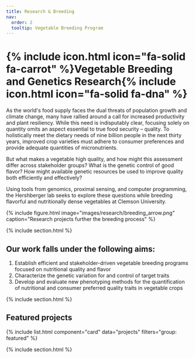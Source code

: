 ```yaml
---
title: Research & Breeding
nav:
  order: 2
  tooltip: Vegetable Breeding Program
---
```


# {% include icon.html icon="fa-solid fa-carrot" %}Vegetable Breeding and Genetics Research{% include icon.html icon="fa-solid fa-dna" %}

As the world's food supply faces the dual threats of population growth and climate change, many have rallied around a call for increased productivity and plant resiliency. While this need is indisputably clear, focusing solely on quantity omits an aspect essential to true food security – quality. To holistically meet the dietary needs of nine billion people in the next thirty years, improved crop varieties must adhere to consumer preferences and provide adequate quantities of micronutrients.

But what makes a vegetable high quality, and how might this assessment differ across stakeholder groups? What is the genetic control of good flavor? How might available genetic resources be used to improve quality both efficiently and effectively?

Using tools from genomics, proximal sensing, and computer programming, the Hershberger lab seeks to explore these questions while breeding flavorful and nutritionally dense vegetables at Clemson University.

{%
  include figure.html
  image="images/research/breeding_arrow.png"
  caption="Research projects further the breeding process"
%}

{% include section.html %}

## Our work falls under the following aims:

1. Establish efficient and stakeholder-driven vegetable breeding programs focused on nutritional quality and flavor
2. Characterize the genetic variation for and control of target traits
3. Develop and evaluate new phenotyping methods for the quantification of nutritional and consumer preferred quality traits in vegetable crops

{% include section.html %}

## Featured projects

{% include list.html component="card" data="projects" filters="group: featured" %}

{% include section.html %}